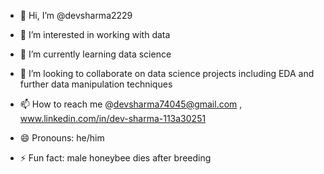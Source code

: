 - 👋 Hi, I’m @devsharma2229
- 👀 I’m interested in working with data
- 🌱 I’m currently learning data science
- 💞️ I’m looking to collaborate on data science projects including EDA and further data manipulation techniques
- 📫 How to reach me @devsharma74045@gmail.com , www.linkedin.com/in/dev-sharma-113a30251

- 😄 Pronouns: he/him
- ⚡ Fun fact: male honeybee dies after breeding

<!---
devsharma2229/devsharma2229 is a ✨ special ✨ repository because its `README.md` (this file) appears on your GitHub profile.
You can click the Preview link to take a look at your changes.
--->
